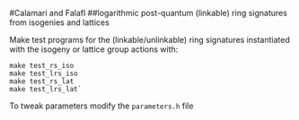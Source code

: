 #Calamari and Falafl
##logarithmic post-quantum (linkable) ring signatures from isogenies and lattices

Make test programs for the (linkable/unlinkable) ring signatures instantiated with the isogeny or lattice group actions with: 

    make test_rs_iso
    make test_lrs_iso
    make test_rs_lat
    make test_lrs_lat`

To tweak parameters modify the `parameters.h` file



